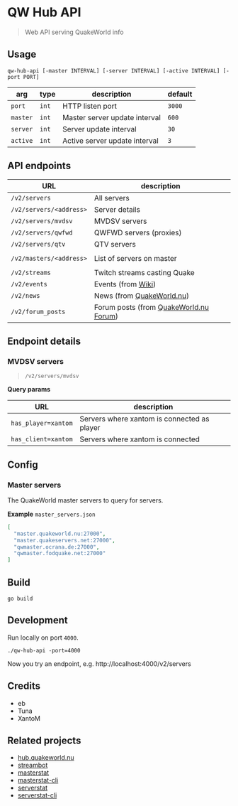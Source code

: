 # QW Hub API

> Web API serving QuakeWorld info

## Usage

```shell
qw-hub-api [-master INTERVAL] [-server INTERVAL] [-active INTERVAL] [-port PORT]
```

| arg      | type  | description                   | default | 
|----------|-------|-------------------------------|---------|
| `port`   | `int` | HTTP listen port              | `3000`  |
| `master` | `int` | Master server update interval | `600`   |
| `server` | `int` | Server update interval        | `30`    |
| `active` | `int` | Active server update interval | `3`     |

## API endpoints

| URL                      | description                                                               |  
|--------------------------|---------------------------------------------------------------------------|
| `/v2/servers`            | All servers                                                               |  
| `/v2/servers/<address>`  | Server details                                                            |  
| `/v2/servers/mvdsv`      | MVDSV servers                                                             |  
| `/v2/servers/qwfwd`      | QWFWD servers (proxies)                                                   |  
| `/v2/servers/qtv`        | QTV servers                                                               |
|                          |                                                                           |
| `/v2/masters/<address>`  | List of servers on master                                                 |
|                          |                                                                           |
| `/v2/streams`            | Twitch streams casting Quake                                              |  
| `/v2/events`             | Events (from [Wiki](https://wiki.quakeworld.nu/))                         |  
| `/v2/news`               | News (from [QuakeWorld.nu](https://www.quakeworld.nu/))                   |  
| `/v2/forum_posts`        | Forum posts (from [QuakeWorld.nu Forum](https://www.quakeworld.nu/forum)) |  

## Endpoint details

### MVDSV servers

> `/v2/servers/mvdsv`

**Query params**

| URL                 | description                                    |
|---------------------|------------------------------------------------|
| `has_player=xantom` | Servers where xantom is connected as player    |
| `has_client=xantom` | Servers where xantom is connected              |

## Config

### Master servers

The QuakeWorld master servers to query for servers.

**Example**
`master_servers.json`

```json
[
  "master.quakeworld.nu:27000",
  "master.quakeservers.net:27000",
  "qwmaster.ocrana.de:27000",
  "qwmaster.fodquake.net:27000"
]
```

## Build

```she
go build
```

## Development

Run locally on port `4000`.

```shell
./qw-hub-api -port=4000
```

Now you try an endpoint, e.g. http://localhost:4000/v2/servers

## Credits

* eb
* Tuna
* XantoM

## Related projects
* [hub.quakeworld.nu](https://github.com/quakeworldnu/hub.quakeworld.nu)
* [streambot](https://github.com/vikpe/qw-streambot)
* [masterstat](https://github.com/vikpe/masterstat)
* [masterstat-cli](https://github.com/vikpe/masterstat-cli)
* [serverstat](https://github.com/vikpe/serverstat)
* [serverstat-cli](https://github.com/vikpe/serverstat-cli)
